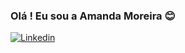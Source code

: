 ### Olá  ! Eu sou a Amanda Moreira  😊

[![Linkedin](https://img.shields.io/badge/LinkedIn-0077B5?style=for-the-badge&logo=linkedin&logoColor=white)](https://www.linkedin.com/in/amanda-moreira-36a98219a/)
